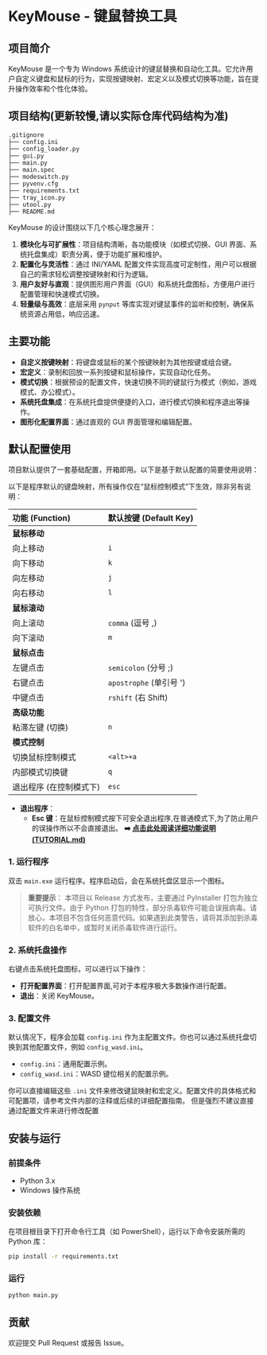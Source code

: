 # KeyMouse - 键鼠替换工具

## 项目简介

KeyMouse 是一个专为 Windows 系统设计的键鼠替换和自动化工具。它允许用户自定义键盘和鼠标的行为，实现按键映射、宏定义以及模式切换等功能，旨在提升操作效率和个性化体验。

## 项目结构(更新较慢,请以实际仓库代码结构为准)

```
.gitignore
├── config.ini
├── config_loader.py
├── gui.py
├── main.py
├── main.spec
├── modeswitch.py
├── pyvenv.cfg
├── requirements.txt
├── tray_icon.py
├── utool.py
├── README.md
```



KeyMouse 的设计围绕以下几个核心理念展开：

1.  **模块化与可扩展性**：项目结构清晰，各功能模块（如模式切换、GUI 界面、系统托盘集成）职责分离，便于功能扩展和维护。
2.  **配置化与灵活性**：通过 INI/YAML 配置文件实现高度可定制性，用户可以根据自己的需求轻松调整按键映射和行为逻辑。
3.  **用户友好与直观**：提供图形用户界面（GUI）和系统托盘图标，方便用户进行配置管理和快速模式切换。
4.  **轻量级与高效**：底层采用 `pynput` 等库实现对键鼠事件的监听和控制，确保系统资源占用低，响应迅速。

## 主要功能

-   **自定义按键映射**：将键盘或鼠标的某个按键映射为其他按键或组合键。
-   **宏定义**：录制和回放一系列按键和鼠标操作，实现自动化任务。
-   **模式切换**：根据预设的配置文件，快速切换不同的键鼠行为模式（例如，游戏模式、办公模式）。
-   **系统托盘集成**：在系统托盘提供便捷的入口，进行模式切换和程序退出等操作。
-   **图形化配置界面**：通过直观的 GUI 界面管理和编辑配置。

## 默认配置使用

项目默认提供了一套基础配置，开箱即用。以下是基于默认配置的简要使用说明：

以下是程序默认的键盘映射，所有操作仅在“鼠标控制模式”下生效，除非另有说明：

| 功能 (Function) | 默认按键 (Default Key) |
| :--- | :--- |
| **鼠标移动** | |
| 向上移动 | `i` |
| 向下移动 | `k` |
| 向左移动 | `j` |
| 向右移动 | `l` |
| **鼠标滚动** | |
| 向上滚动 | `comma` (逗号 ,) |
| 向下滚动 | `m` |
| **鼠标点击** | |
| 左键点击 | `semicolon` (分号 ;) |
| 右键点击 | `apostrophe` (单引号 ') |
| 中键点击 | `rshift` (右 Shift) |
| **高级功能** | |
| 粘滞左键 (切换) | `n` |
| **模式控制** | |
| 切换鼠标控制模式 | `<alt>+a` |
| 内部模式切换键 | `q` |
| 退出程序 (在控制模式下) | `esc` |

*   **退出程序**：
    *   **Esc 键**：在鼠标控制模式按下可安全退出程序,在普通模式下,为了防止用户的误操作所以不会直接退出。
**➡️ [点击此处阅读详细功能说明 (TUTORIAL.md)](TUTORIAL.md)**

### 1. 运行程序

双击 `main.exe` 运行程序。程序启动后，会在系统托盘区显示一个图标。

> **重要提示**：
> 本项目以 Release 方式发布，主要通过 PyInstaller 打包为独立可执行文件。由于 Python 打包的特性，部分杀毒软件可能会误报病毒。请放心，本项目不包含任何恶意代码。如果遇到此类警告，请将其添加到杀毒软件的白名单中，或暂时关闭杀毒软件进行运行。

### 2. 系统托盘操作

右键点击系统托盘图标，可以进行以下操作：

-   **打开配置界面**：打开配置界面,可对于本程序极大多数操作进行配置。
-   **退出**：关闭 KeyMouse。

### 3. 配置文件

默认情况下，程序会加载 `config.ini` 作为主配置文件。你也可以通过系统托盘切换到其他配置文件，例如 `config_wasd.ini`。

-   `config.ini`：通用配置示例。
-   `config_wasd.ini`：WASD 键位相关的配置示例。

你可以直接编辑这些 `.ini` 文件来修改键鼠映射和宏定义。配置文件的具体格式和可配置项，请参考文件内部的注释或后续的详细配置指南。
但是强烈不建议直接通过配置文件来进行修改配置

## 安装与运行

### 前提条件

-   Python 3.x
-   Windows 操作系统

### 安装依赖

在项目根目录下打开命令行工具（如 PowerShell），运行以下命令安装所需的 Python 库：

```bash
pip install -r requirements.txt
```

### 运行

```bash
python main.py
```

## 贡献

欢迎提交 Pull Request 或报告 Issue。
